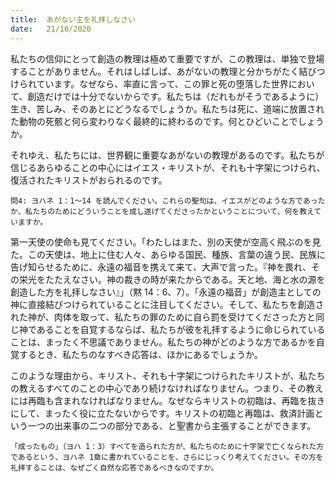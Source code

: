 ```yaml
---
title:  あがない主を礼拝しなさい
date:   21/10/2020
---
```


私たちの信仰にとって創造の教理は極めて重要ですが、この教理は、単独で登場することがありません。それはしばしば、あがないの教理と分かちがたく結びつけられています。なぜなら、率直に言って、この罪と死の堕落した世界において、創造だけでは十分でないからです。私たちは（だれもがそうであるように）生き、苦しみ、そのあとにどうなるでしょうか。私たちは死に、道端に放置された動物の死骸と何ら変わりなく最終的に終わるのです。何とひどいことでしょうか。

それゆえ、私たちには、世界観に重要なあがないの教理があるのです。私たちが信じるあらゆることの中心にはイエス・キリストが、それも十字架につけられ、復活されたキリストがおられるのです。

`問4: ヨハネ 1：1～14 を読んでください。これらの聖句は、イエスがどのような方であったか、私たちのためにどういうことを成し遂げてくださったかということについて、何を教えていますか。`

第一天使の使命も見てください。「わたしはまた、別の天使が空高く飛ぶのを見た。この天使は、地上に住む人々、あらゆる国民、種族、言葉の違う民、民族に告げ知らせるために、永遠の福音を携えて来て、大声で言った。『神を畏れ、その栄光をたたえなさい。神の裁きの時が来たからである。天と地、海と水の源を創造した方を礼拝しなさい』」（黙 14：6、7）。「永遠の福音」が創造主としての神に直接結びつけられていることに注目してください。そして、私たちを創造された神が、肉体を取って、私たちの罪のために自ら罰を受けてくださった方と同じ神であることを自覚するならば、私たちが彼を礼拝するように命じられていることは、まったく不思議でありません。私たちの神がどのような方であるかを自覚するとき、私たちのなすべき応答は、ほかにあるでしょうか。

このような理由から、キリスト、それも十字架につけられたキリストが、私たちの教えるすべてのことの中心であり続けなければなりません。つまり、その教えには再臨も含まれなければなりません。なぜならキリストの初臨は、再臨を抜きにして、まったく役に立たないからです。キリストの初臨と再臨は、救済計画という一つの出来事の二つの部分である、と聖書から主張することができます。

`「成ったもの」（ヨハ 1：3）すべてを造られた方が、私たちのために十字架で亡くなられた方であるという、ヨハネ 1章に書かれていることを、さらにじっくり考えてください。その方を礼拝することは、なぜごく自然な応答であるべきなのですか。`